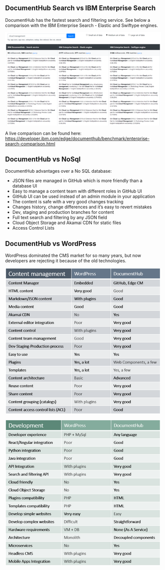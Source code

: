 ## DocumentHub Search vs IBM Enterprise Search

DocumentHub has the fastest search and filtering service. See below a comparison with the IBM Enterprise Search - Elastic and Swiftype engines.

![Search comparison](_attachments/search1.png)

A live comparison can be found here: https://developer.ibm.com/edge/documenthub/benchmark/enterprise-search-comparison.html



## DocumentHub vs NoSql

DocumentHub advantages over a No SQL database:
- JSON files are managed in GitHub which is more friendly than a database UI
- Easy to manage a content team with different roles in GitHub UI
- GitHub UI can be used instead of an admin module in your application
- The content is safe with a very good changes tracking
- Changes history, change differences and it’s easy to revert mistakes
- Dev, staging and production branches for content
- Full text search and filtering by any JSON field
- Cloud Object Storage and Akamai CDN for static files
- Access Control Lists



## DocumentHub vs WordPress

WordPress dominated the CMS market for so many years, but now developers are rejecting it because of the old technologies.

![Why DocumentHub](_attachments/why4_.png)

![Why DocumentHub](_attachments/why5_.png)
